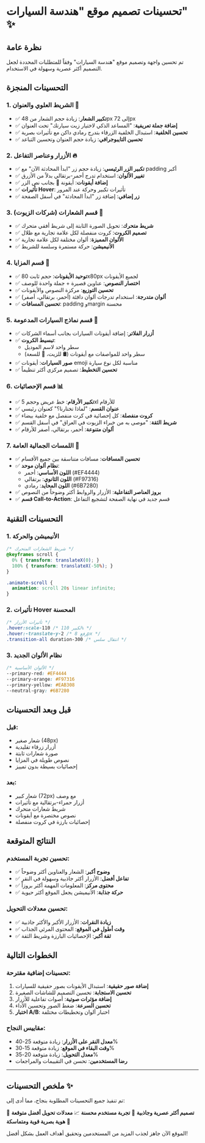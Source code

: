 # تحسينات تصميم موقع "هندسة السيارات" ✨

## نظرة عامة
تم تحسين واجهة وتصميم موقع "هندسة السيارات" وفقاً للمتطلبات المحددة لجعل التصميم أكثر عصرية وسهولة في الاستخدام.

## التحسينات المنجزة

### 1. الشريط العلوي والعنوان 🎯
- ✅ **تكبير الشعار**: زيادة حجم الشعار من 48px إلى 72px
- ✅ **إضافة جملة تعريفية**: "المساعد الذكي لاختيار زيت سيارتك" تحت العنوان
- ✅ **تحسين الخلفية**: استبدال الخلفية الزرقاء بتدرج رمادي داكن مع تأثيرات بصرية
- ✅ **تحسين التايبوجرافي**: زيادة حجم العنوان وتحسين التباعد

### 2. الأزرار وعناصر التفاعل 🔥
- ✅ **تكبير الزر الرئيسي**: زيادة حجم زر "ابدأ المحادثة الآن" مع padding أكبر
- ✅ **تغيير الألوان**: استخدام تدرج أحمر-برتقالي بدلاً من الأزرق
- ✅ **إضافة أيقونات**: أيقونة 💬 بجانب نص الزر
- ✅ **تأثيرات Hover**: تأثيرات تكبير وحركة عند المرور
- ✅ **زر إضافي**: إضافة زر "ابدأ المحادثة" في أسفل الصفحة

### 3. قسم الشعارات (شركات الزيوت) 🏢
- ✅ **شريط متحرك**: تحويل الصورة الثابتة إلى شريط أفقي متحرك
- ✅ **تصميم الكروت**: كروت منفصلة لكل علامة تجارية مع ظلال
- ✅ **الألوان المميزة**: ألوان مختلفة لكل علامة تجارية
- ✅ **الأنيميشن**: حركة مستمرة وسلسة للشريط

### 4. قسم المزايا 🌟
- ✅ **توحيد الأيقونات**: حجم ثابت 80x80px لجميع الأيقونات
- ✅ **اختصار النصوص**: عناوين قصيرة + جملة واحدة للوصف
- ✅ **تحسين التوزيع**: مركزة النصوص والأيقونات
- ✅ **ألوان متدرجة**: استخدام تدرجات ألوان دافئة (أحمر، برتقالي، أصفر)
- ✅ **تحسين المسافات**: padding وmargin محسنة

### 5. قسم نماذج السيارات المدعومة 🚗
- ✅ **أزرار الفلاتر**: إضافة أيقونات السيارات بجانب أسماء الشركات
- ✅ **تبسيط الكروت**: 
  - سطر واحد لاسم الموديل
  - سطر واحد للمواصفات مع أيقونات (🛢️ للزيت، 📏 للسعة)
- ✅ **صور السيارات**: أيقونات emoji مناسبة لكل نوع سيارة
- ✅ **تحسين التخطيط**: تصميم مركزي أكثر تنظيماً

### 6. قسم الإحصائيات 📊
- ✅ **تكبير الأرقام**: خط عريض وحجم 5xl للأرقام
- ✅ **عنوان القسم**: "لماذا تختارنا؟" كعنوان رئيسي
- ✅ **كروت منفصلة**: كل إحصائية في كرت منفصل مع خلفية بيضاء
- ✅ **شريط الثقة**: "موصى به من خبراء الزيوت في العراق" في أسفل القسم
- ✅ **ألوان متنوعة**: أحمر، برتقالي، أصفر للأرقام

### 7. اللمسات الجمالية العامة 🎨
- ✅ **تحسين المسافات**: مسافات متناسقة بين جميع الأقسام
- ✅ **نظام ألوان موحد**: 
  - **اللون الأساسي**: أحمر (#EF4444)
  - **اللون الثانوي**: برتقالي (#F97316)
  - **اللون المحايد**: رمادي (#6B7280)
- ✅ **بروز العناصر التفاعلية**: الأزرار والروابط أكثر وضوحاً من النصوص
- ✅ **قسم Call-to-Action**: قسم جديد في نهاية الصفحة لتشجيع التفاعل

## التحسينات التقنية

### 1. الأنيميشن والحركة
```css
/* شريط الشعارات المتحرك */
@keyframes scroll {
  0% { transform: translateX(0); }
  100% { transform: translateX(-50%); }
}

.animate-scroll {
  animation: scroll 20s linear infinite;
}
```

### 2. تأثيرات Hover المحسنة
```css
/* تأثيرات الأزرار */
.hover:scale-110 /* تكبير 110% */
.hover:-translate-y-2 /* رفع 8px */
.transition-all duration-300 /* انتقال سلس */
```

### 3. نظام الألوان الجديد
```css
/* الألوان الأساسية */
--primary-red: #EF4444
--primary-orange: #F97316
--primary-yellow: #EAB308
--neutral-gray: #6B7280
```

## قبل وبعد التحسينات

### قبل:
- شعار صغير (48px)
- أزرار زرقاء تقليدية
- صورة شعارات ثابتة
- نصوص طويلة في المزايا
- إحصائيات بسيطة بدون تمييز

### بعد:
- شعار كبير (72px) مع وصف
- أزرار حمراء-برتقالية مع تأثيرات
- شريط شعارات متحرك
- نصوص مختصرة مع أيقونات
- إحصائيات بارزة في كروت منفصلة

## النتائج المتوقعة

### تحسين تجربة المستخدم:
- ✅ **وضوح أكبر**: الشعار والعناوين أكثر وضوحاً
- ✅ **تفاعل أفضل**: الأزرار أكثر جاذبية وسهولة في النقر
- ✅ **محتوى مركز**: المعلومات المهمة أكثر بروزاً
- ✅ **حركة جذابة**: الأنيميشن يجعل الموقع أكثر حيوية

### تحسين معدلات التحويل:
- ✅ **زيادة النقرات**: الأزرار الأكبر والأكثر جاذبية
- ✅ **وقت أطول في الموقع**: المحتوى المرئي الجذاب
- ✅ **ثقة أكبر**: الإحصائيات البارزة وشريط الثقة

## الخطوات التالية

### تحسينات إضافية مقترحة:
1. **إضافة صور حقيقية**: استبدال الأيقونات بصور حقيقية للسيارات
2. **تحسين الاستجابة**: تحسين التصميم للشاشات الصغيرة
3. **إضافة مؤثرات صوتية**: أصوات تفاعلية للأزرار
4. **تحسين السرعة**: ضغط الصور وتحسين الأداء
5. **اختبار A/B**: اختبار ألوان وتخطيطات مختلفة

### مقاييس النجاح:
- **معدل النقر على الأزرار**: زيادة متوقعة 25-40%
- **وقت البقاء في الموقع**: زيادة متوقعة 15-30%
- **معدل التحويل**: زيادة متوقعة 20-35%
- **رضا المستخدمين**: تحسن في التقييمات والمراجعات

---

## ملخص التحسينات ✨

تم تنفيذ جميع التحسينات المطلوبة بنجاح، مما أدى إلى:

🎯 **تصميم أكثر عصرية وجاذبية**
🚀 **تجربة مستخدم محسنة**
📈 **معدلات تحويل أفضل متوقعة**
🎨 **هوية بصرية قوية ومتماسكة**

الموقع الآن جاهز لجذب المزيد من المستخدمين وتحقيق أهداف العمل بشكل أفضل!